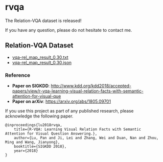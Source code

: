 # rvqa

The Relation-VQA dataset is released!

If you have any question, please do not hesitate to contact me.


## Relation-VQA Dataset


- [vqa-rel_map_result_0.30.txt](https://drive.google.com/open?id=1JXf5NqkhgffMsBz7skjtJOYRZyad9bj-)
- [vqa-rel_map_result_0.30.json](https://drive.google.com/open?id=1WhI7MO8Ml9nAvKb0TFsUapFis88_SBcx)


### Reference
- **Paper on SIGKDD**: http://www.kdd.org/kdd2018/accepted-papers/view/r-vqa-learning-visual-relation-facts-with-semantic-attention-for-visual-que
- **Paper on arXiv**: https://arxiv.org/abs/1805.09701



If you use this project as part of any published research, please acknowledge the following paper.
```
@inproceedings{lu2018rvqa,
	title={R-VQA: Learning Visual Relation Facts with Semantic Attention for Visual Question Answering.},
	author={Lu, Pan and Ji, Lei and Zhang, Wei and Duan, Nan and Zhou, Ming and Wang, Jianyong},
	booktitle={SIGKDD 2018},
	year={2018}
}
```

